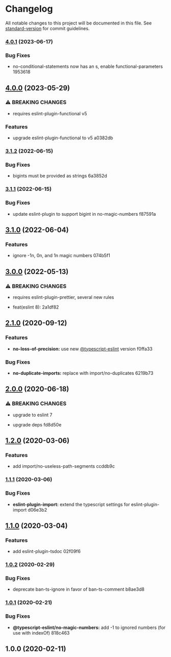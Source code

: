 # Changelog

All notable changes to this project will be documented in this file. See [standard-version](https://github.com/conventional-changelog/standard-version) for commit guidelines.

### [4.0.1](///compare/v4.0.0...v4.0.1) (2023-06-17)


### Bug Fixes

* no-conditional-statements now has an s, enable functional-parameters 1953618

## [4.0.0](///compare/v3.1.2...v4.0.0) (2023-05-29)


### ⚠ BREAKING CHANGES

* requires eslint-plugin-functional v5

### Features

* upgrade eslint-plugin-functional to v5 a0382db

### [3.1.2](///compare/v3.1.1...v3.1.2) (2022-06-15)


### Bug Fixes

* bigints must be provided as strings 6a3852d

### [3.1.1](///compare/v3.1.0...v3.1.1) (2022-06-15)


### Bug Fixes

* update eslint-plugin to support bigint in no-magic-numbers f87591a

## [3.1.0](///compare/v3.0.0...v3.1.0) (2022-06-04)


### Features

* ignore -1n, 0n, and 1n magic numbers 074b5f1

## [3.0.0](///compare/v2.1.0...v3.0.0) (2022-05-13)


### ⚠ BREAKING CHANGES

* requires eslint-plugin-prettier, several new rules

* feat(eslint 8): 2a1df82

## [2.1.0](///compare/v2.0.0...v2.1.0) (2020-09-12)


### Features

* **no-loss-of-precision:** use new [@typescript-eslint](undefined/typescript-eslint) version f0ffa33


### Bug Fixes

* **no-duplicate-imports:** replace with import/no-duplicates 6219b73

## [2.0.0](///compare/v1.2.0...v2.0.0) (2020-06-18)


### ⚠ BREAKING CHANGES

* upgrade to eslint 7

* upgrade deps fd8d50e

## [1.2.0](///compare/v1.1.1...v1.2.0) (2020-03-06)


### Features

* add import/no-useless-path-segments ccddb9c

### [1.1.1](///compare/v1.1.0...v1.1.1) (2020-03-06)


### Bug Fixes

* **eslint-plugin-import:** extend the typescript settings for eslint-plugin-import d06e3b2

## [1.1.0](///compare/v1.0.2...v1.1.0) (2020-03-04)


### Features

* add eslint-plugin-tsdoc 02f09f6

### [1.0.2](///compare/v1.0.1...v1.0.2) (2020-02-29)


### Bug Fixes

* deprecate ban-ts-ignore in favor of ban-ts-comment b8ae3d8

### [1.0.1](///compare/v1.0.0...v1.0.1) (2020-02-21)


### Bug Fixes

* **@typescript-eslint/no-magic-numbers:** add -1 to ignored numbers (for use with indexOf) 818c463

## 1.0.0 (2020-02-11)
